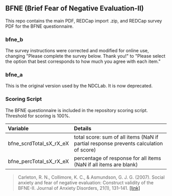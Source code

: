 ## BFNE (Brief Fear of Negative Evaluation-II)

This repo contains the main PDF, REDCap import .zip, and REDCap survey PDF for the BFNE questionnaire.


### bfne_b
The survey instructions were corrected and modified for online use, changing "Please complete the survey below. Thank you!" to "Please select the option that best corresponds to how much you agree with each item."

### bfne_a
This is the original version used by the NDCLab. It is now deprecated.


### Scoring Script
The BFNE questionnaire is included in the repository scoring script. Threshold for scoring is 100%.

| Variable | Details |
| :--  | :--  |
| bfne_scrdTotal_sX_rX_eX | total score: sum of all items (NaN if partial response prevents calculation of score) |
| bfne_percTotal_sX_rX_eX | percentage of response for all items (NaN if all items are blank) |

> Carleton, R. N., Collimore, K. C., & Asmundson, G. J. G. (2007). Social anxiety and fear of negative evaluation: Construct validity of the BFNE-II. Journal of Anxiety Disorders, 21(1), 131–141. [[link]](https://psycnet.apa.org/record/2007-01810-010)